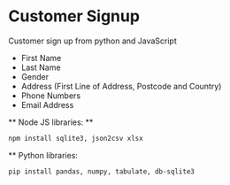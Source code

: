 # Customer Signup

Customer sign up from python and JavaScript

- First Name
- Last Name
- Gender
- Address (First Line of Address, Postcode and Country)
- Phone Numbers
- Email Address

** Node JS libraries: **

```bash 
npm install sqlite3, json2csv xlsx
```

** Python libraries: 
```bash 
pip install pandas, numpy, tabulate, db-sqlite3
```

